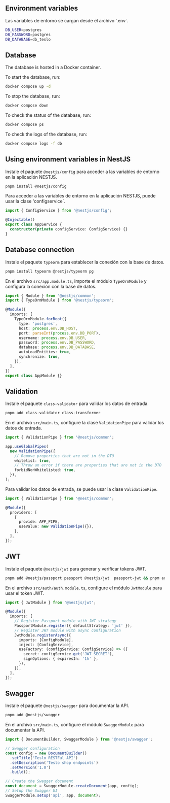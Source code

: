 ## Environment variables

Las variables de entorno se cargan desde el archivo '.env`.

```bash
DB_USER=postgres
DB_PASSWORD=postgres
DB_DATABASE=db_teslo
```

## Database

The database is hosted in a Docker container.

To start the database, run:

```bash
docker compose up -d
```

To stop the database, run:

```bash
docker compose down
```

To check the status of the database, run:

```bash
docker compose ps
```

To check the logs of the database, run:

```bash
docker compose logs -f db
```

## Using environment variables in NestJS

Instale el paquete `@nestjs/config` para acceder a las variables de entorno en la aplicación NESTJS.

```bash
pnpm install @nestjs/config
```

Para acceder a las variables de entorno en la aplicación NESTJS, puede usar la clase 'configservice`.

```typescript
import { ConfigService } from '@nestjs/config';

@Injectable()
export class AppService {
  constructor(private configService: ConfigService) {}
}
```

## Database connection

Instale el paquete `typeorm` para establecer la conexión con la base de datos.

```bash
pnpm install typeorm @nestjs/typeorm pg
```

En el archivo `src/app.module.ts`, importe el módulo `TypeOrmModule` y configura la conexión con la base de datos.

```typescript
import { Module } from '@nestjs/common';
import { TypeOrmModule } from '@nestjs/typeorm';

@Module({
  imports: [
    TypeOrmModule.forRoot({
      type: 'postgres',
      host: process.env.DB_HOST,
      port: parseInt(process.env.DB_PORT),
      username: process.env.DB_USER,
      password: process.env.DB_PASSWORD,
      database: process.env.DB_DATABASE,
      autoLoadEntities: true,
      synchronize: true,
    }),
  ],
})
export class AppModule {}
```

## Validation

Instale el paquete `class-validator` para validar los datos de entrada.

```bash
pnpm add class-validator class-transformer
```

En el archivo `src/main.ts`, configure la clase `ValidationPipe` para validar los datos de entrada.

```typescript
import { ValidationPipe } from '@nestjs/common';

app.useGlobalPipes(
  new ValidationPipe({
    // Remove properties that are not in the DTO
    whitelist: true,
    // Throw an error if there are properties that are not in the DTO
    forbidNonWhitelisted: true,
  }),
);
```

Para validar los datos de entrada, se puede usar la clase `ValidationPipe`.

```typescript
import { ValidationPipe } from '@nestjs/common';

@Module({
  providers: [
    {
      provide: APP_PIPE,
      useValue: new ValidationPipe({}),
    },
  ],
});
```

## JWT

Instale el paquete `@nestjs/jwt` para generar y verificar tokens JWT.

```bash
pnpm add @nestjs/passport passport @nestjs/jwt  passport-jwt && pnpm add --save-dev @types/passport-jwt
```

En el archivo `src/auth/auth.module.ts`, configure el módulo `JwtModule` para usar el token JWT.

```typescript
import { JwtModule } from '@nestjs/jwt';

@Module({
  imports: [
    // Register Passport module with JWT strategy
    PassportModule.register({ defaultStrategy: 'jwt' }),
    // Register JWT module with async configuration
    JwtModule.registerAsync({
      imports: [ConfigModule],
      inject: [ConfigService],
      useFactory: (configService: ConfigService) => ({
        secret: configService.get('JWT_SECRET'),
        signOptions: { expiresIn: '1h' },
      }),
    }),
  ],
});
```

## Swagger

Instale el paquete `@nestjs/swagger` para documentar la API.

```bash
pnpm add @nestjs/swagger
```

En el archivo `src/main.ts`, configure el módulo `SwaggerModule` para documentar la API.

```typescript
import { DocumentBuilder, SwaggerModule } from '@nestjs/swagger';

// Swagger configuration
const config = new DocumentBuilder()
  .setTitle('Teslo RESTFul API')
  .setDescription('Teslo shop endpoints')
  .setVersion('1.0')
  .build();

// Create the Swagger document
const document = SwaggerModule.createDocument(app, config);
// Setup the Swagger UI
SwaggerModule.setup('api', app, document);
```
